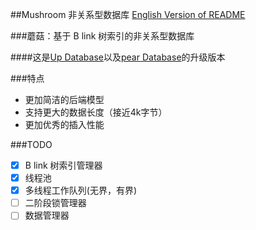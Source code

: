 ##Mushroom 非关系型数据库
[English Version of README](./README.en.md)

###蘑菇：基于 B link 树索引的非关系型数据库

####这是[Up Database](http://www.github.com/UncP/Up_Database)以及[pear Database](http://www.github.com/UncP/pear)的升级版本


###特点
- 更加简洁的后端模型
- 支持更大的数据长度（接近4k字节）
- 更加优秀的插入性能


###TODO
- [x] B link 树索引管理器
- [x] 线程池
- [x] 多线程工作队列(无界，有界)
- [ ] 二阶段锁管理器
- [ ] 数据管理器
